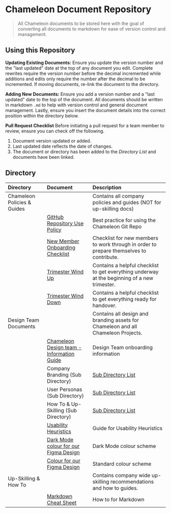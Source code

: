 # Chameleon Document Repository
> All Chameleon documents to be stored here with the goal of converting all documents to markdown for ease of version control and management.

## Using this Repository  
**Updating Existing Documents:** Ensure you update the version number and the "last updated" date at the top of any document you edit. Complete rewrites require the version number before the decimal incremented while additions and edits only require the number after the decimal to be incremented. If moving documents, re-link the document to the directory.

**Adding New Documents:** Ensure you add a version number and a "last updated" date to the top of the document. All documents should be written in markdown `.md` to help with version control and general document management. Lastly, ensure you insert the document details into the correct position within the directory below.

**Pull Request Checklist**
Before initiating a pull request for a team member to review, ensure you can check off the following. 
1. Document version updated or added.
2. Last updated date reflects the date of changes. 
3. The document or directory has been added to the *Directory List* and documents have been linked. 

## Directory 
| Directory | Document | Description|
|:---   |:---   |:---   |
| Chameleon Policies & Guides |           | Contains all company policies and guides (NOT for up-skilling docs)|
|     | <a href="https://github.com/Chameleon-company/Chameleon-Documents/blob/master/Chameleon_Policies_and_Guides/GitHub%20Repository%20Use%20Policy.md" target="_blank">GitHub Repository Use Policy</a>  | Best practice for using the Chameleon Git Repo |
|     | [New Member Onboarding Checklist](https://github.com/Chameleon-company/Chameleon-Documents/blob/master/Chameleon_Policies_and_Guides/Chameleon%20Member%20Onboarding%20Checklist.md)|Checklist for new members to work through in order to prepare themselves to contribute.  
|     | <a href="https://github.com/Chameleon-company/Chameleon-Documents/blob/456172a8b29719b543bfdca0d651b36c5e955015/Chameleon_Policies_and_Guides/Trimester%20Wind%20Up.md" target="_blank">Trimester Wind Up</a>  | Contains a helpful checklist to get everything underway at the beginning of a new trimester. |
|     | <a href="https://github.com/Chameleon-company/Chameleon-Documents/blob/456172a8b29719b543bfdca0d651b36c5e955015/Chameleon_Policies_and_Guides/Trimester%20Wind%20Down.md" target="_blank">Trimester Wind Down</a>  | Contains a helpful checklist to get everything ready for handover. |
| Design Team Documents       |           | Contains all design and branding assets for Chameleon and all Chameleon Projects. | 
|     | <a href="https://github.com/Chameleon-company/Chameleon-Documents/blob/456172a8b29719b543bfdca0d651b36c5e955015/Design-Team-Documents/Chameleon%20Design%20Team%20-%20Information%20Guide.md" target="_blank">Chameleon Design team - Information Guide</a> | Design Team onboarding information |
|     | Company Branding (Sub Directory) | <a href="https://github.com/Chameleon-company/Chameleon-Documents/blob/bbfed96264f00a1cd2bad52fd03ba1cdbf5440d9/Design-Team-Documents/Readme.md" target="_blank">Sub Directory List</a> |
|     | User Personas (Sub Directory) | <a href="https://github.com/Chameleon-company/Chameleon-Documents/blob/bbfed96264f00a1cd2bad52fd03ba1cdbf5440d9/Design-Team-Documents/Readme.md" target="_blank">Sub Directory List</a>  |
|     | How To & Up-Skilling (Sub Directory)| <a href="https://github.com/Chameleon-company/Chameleon-Documents/blob/bbfed96264f00a1cd2bad52fd03ba1cdbf5440d9/Design-Team-Documents/Readme.md" target="_blank">Sub Directory List</a> 
|     | <a href="https://github.com/Chameleon-company/Chameleon-Documents/blob/456172a8b29719b543bfdca0d651b36c5e955015/Design-Team-Documents/Usability%20Heuristics.pdf" target="_blank">Usability Heuristics</a> | Guide for Usability Heuristics |
|     | <a href="https://github.com/Chameleon-company/Chameleon-Documents/blob/456172a8b29719b543bfdca0d651b36c5e955015/Design-Team-Documents/Dark%20mode%20Colour%20for%20our%20Figma%20Design.pdf" target="_blank">Dark Mode colour for our Figma Design</a> | Dark Mode colour scheme |
|     | <a href="https://github.com/Chameleon-company/Chameleon-Documents/blob/456172a8b29719b543bfdca0d651b36c5e955015/Design-Team-Documents/Colour%20for%20our%20Figma%20Design.pdf" target="_blank">Colour for our Figma Design</a> | Standard colour scheme |
| Up-Skilling & How To       |           | Contains company wide up-skilling recommendations and how to guides. | 
|     | <a href="https://github.com/Chameleon-company/Chameleon-Documents/blob/456172a8b29719b543bfdca0d651b36c5e955015/Up-Skilling%20&%20How%20To/markdown-cheat-sheet.md" target="_blank">Markdown Cheat Sheet</a> | How to for Markdown |






